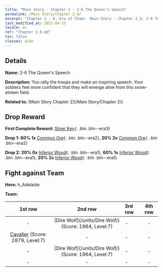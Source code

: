 ```yaml
---
title: "Main Story - Chapter 2 - 2-6 The Queen's Speech"
permalink: /Main Story/Chapter 2_6/
excerpt: "Chapter 2 - 6. Era of Chaos  Main Story - Chapter 2_6. 2-6 The Queen's Speech"
last_modified_at: 2021-04-15
locale: en
ref: "Chapter 2_6.md"
toc: false
classes: wide
---
```


## Details

 **Name:** 2-6 The Queen's Speech

 **Description:** You rally the troops and make an inspiring speech. Your soldiers feel more  confident that they will emerge alive from this snow-strewn field.

 **Related to:** [Main Story Chapter 2](/Main Story/Chapter 2/)

## Drop Reward

 **First Complete Reward:** [Silver Key](/Items/con_693/){: .btn .btn--era3}

 **Drop 1:** **80% 1x** [Common Ore](/Items/mat_6/){: .btn .btn--era2}, **20% 2x** [Common Ore](/Items/mat_6/){: .btn .btn--era2}

 **Drop 2:** **20% 0x** [Inferior Wood](/Items/mat_1/){: .btn .btn--era1}, **60% 1x** [Inferior Wood](/Items/mat_1/){: .btn .btn--era1}, **20% 2x** [Inferior Wood](/Items/mat_1/){: .btn .btn--era1}


## Fight against Team
 **Hero:** h_Adelaide

 **Team:**


  | 1st row | 2nd row | 3rd row | 4th row |
  |:----:|:----:|:----|:----:|
  | - | [Dire Wolf](/units/Dire Wolf/) (Score: 1964, Level:7)  | - | - |
  | [Cavalier](/units/Cavalier/) (Score: 2879, Level:7)  | - | - | - |
  | - | [Dire Wolf](/units/Dire Wolf/) (Score: 1964, Level:7)  | - | - |
  | - | - | - | - |


